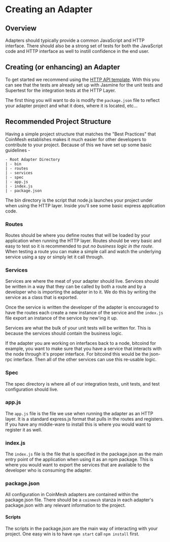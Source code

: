 # Creating an Adapter

## Overview

Adapters should typically provide a common JavaScript and HTTP interface.  There should also be a strong set of tests for both the JavaScript code and HTTP interface as well to instill confidence in the end user.

## Creating (or enhancing) an Adapter

To get started we recommend using the [HTTP API template](https://github.com/coinmesh/coinmesh/templates/libraries/http-api).  With this you can see that the tests are already set up with Jasmine for the unit tests and Supertest for the integration tests at the HTTP Layer.

The first thing you will want to do is modify the `package.json` file to reflect your adapter project and what it does, where it is located, etc...

## Recommended Project Structure

Having a simple project structure that matches the "Best Practices" that CoinMesh establishes makes it much easier for other developers to contribute to your project.  Because of this we have set up some basic guidelines -

```
- Root Adapter Directory
| - bin
| - routes
| - services
| - spec
| - app.js
| - index.js
| - package.json
```

The bin directory is the script that node.js launches your project under when using the HTTP layer.  Inside you'll see some basic express application code.

### Routes

Routes should be where you define routes that will be loaded by your application when running the HTTP layer.  Routes should be very basic and easy to test so it is recommended to put *no business logic in the route*.  When testing a route you can make a simple call and watch the underlying service using a spy or simply let it call through.

### Services

Services are where the meat of your adapter should live.  Services should be written in a way that they can be called by both a route and by a developer who is importing the adapter in to it.  We do this by writing the service as a class that is exported.

Once the service is written the developer of the adapter is encouraged to have the routes each create a new instance of the service and the `index.js` file export an instance of the service by new'ing it up.

Services are what the bulk of your unit tests will be written for.  This is because the services should contain the business logic.

If the adapter you are working on interfaces back to a node, bitcoind for example, you want to make sure that you have a service that interacts with the node through it's proper interface.  For bitcoind this would be the json-rpc interface.  Then all of the other services can use this re-usable logic.

### Spec

The spec directory is where all of our integration tests, unit tests, and test configuration should live.

### app.js

The `app.js` file is the file we use when running the adapter as an HTTP layer.  It is a standard express.js format that pulls in the routes and registers.  If you have any middle-ware to install this is where you would want to register it as well.

### index.js

The `index.js` file is the file that is specified in the package.json as the main entry point of the application when using it as an npm package.  This is where you would want to export the services that are available to the developer who is consuming the adapter.

### package.json

All configuration in CoinMesh adapters are contained within the package.json file.  There should be a `coinmesh` stanza in each adapter's package.json with any relevant information to the project.

#### Scripts

The scripts in the package.json are the main way of interacting with your project.  One easy win is to have `npm start` call `npm install` first.

